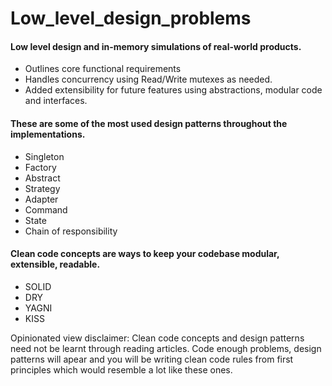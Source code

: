 # Low_level_design_problems

#### Low level design and in-memory simulations of real-world products.
 - Outlines core functional requirements
 - Handles concurrency using Read/Write mutexes as needed.
 - Added extensibility for future features using abstractions, modular code and interfaces.

#### These are some of the most used design patterns throughout the implementations.
 - Singleton 
 - Factory
 - Abstract
 - Strategy
 - Adapter
 - Command
 - State
 - Chain of responsibility

#### Clean code concepts are ways to keep your codebase modular, extensible, readable.
 - SOLID
 - DRY
 - YAGNI
 - KISS

 Opinionated view disclaimer: Clean code concepts and design patterns need not be learnt through reading articles. Code enough problems, design patterns will apear and you will be writing clean code rules from first principles which would resemble a lot like these ones.

